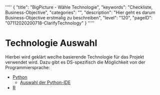 '''''
{
"title": "BigPicture - Wähle Technologie",
"keywords": "Checkliste, Business-Objective",
"categories": "",
"description": "Hier geht es darum Business-Objective erstmalig zu beschreiben",
"level": "120",
"pageID": "07112020200718-ClarifyTechnology"
}
'''''

<h1>Technologie Auswahl</h1>

Hierbei wird geklärt weclhe basierende Technologie für das Projekt verwendet wird. Dazu gibt es DS-spezifisch die Möglichkeit von der Programmiersprache:
- [Python](15112020-SectionIndexPython)
    - [Auswahl der Python-IDE](15112020-Section-IndexPythonIDE)
- [R]()



